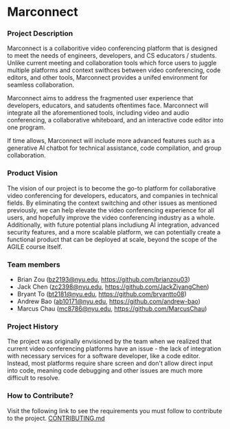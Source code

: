 # Marconnect

### Project Description
Marconnect is a collaboritive video conferencing platform that is designed
to meet the needs of engineers, developers, and CS educators / students.
Unlike current meeting and collaboration tools which force users to juggle
multiple platforms and context swithces between video conferencing, code editors, and other tools, Marconnect provides a unifed environment for seamless collaboration.

Marconnect aims to address the fragmented user experience that developers, educators, and satudents oftentimes face. Marconnect will integrate all the aforementioned tools, including video and audio conferencing, a collaborative whiteboard, and an interactive code editor into one program.

If time allows, Marconnect will include more advanced features such as a generative AI chatbot for technical assistance, code compilation, and group collaboration.

### Product Vision
The vision of our project is to become the go-to platform for collaborative video conferencing for developers, educators, and companies in technical fields. By eliminating the context switching and other issues as mentioned previously, we can help elevate the video conferencing experience for all users, and hopefully improve the video conferencing industry as a whole. Additionally, with future potential plans includiung AI integration, advanced security features, and a more scalable platform, we can potentially create a functional product that can be deployed at scale, beyond the scope of the AGILE course itself.


### Team members
* Brian Zou (bz2193@nyu.edu, https://github.com/brianzou03)
* Jack Chen (zc2398@nyu.edu, https://github.com/JackZiyangChen)
* Bryant To (bt2181@nyu.edu, https://github.com/bryantto08)
* Andrew Bao (ab10171@nyu.edu, https://github.com/andrew-bao)
* Marcus Chau (mc8786@nyu.edu, https://github.com/MarcusChau)


### Project History
The project was originally envisioned by the team when we realized that current video conferencing platforms have an issue -
the lack of integration with necessary services for a software developer, like a code editor. Instead, most platforms require share screen
and don't allow direct input into code, meaning code debugging and other issues are much more difficult to resolve.

### How to Contribute?
Visit the following link to see the requirements you must follow to contribute to the project.
[CONTRIBUTING.md](./CONTRIBUTING.md)
